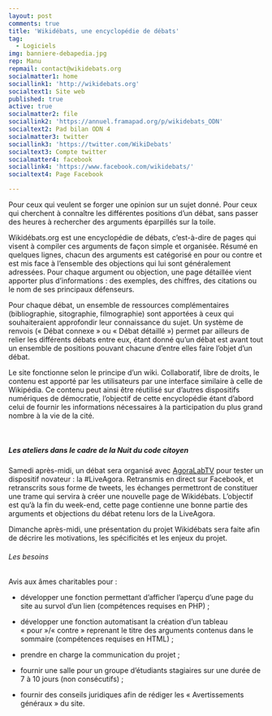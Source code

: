 ```yaml
---
layout: post
comments: true
title: 'Wikidébats, une encyclopédie de débats'
tag:
  - Logiciels
img: banniere-debapedia.jpg
rep: Manu
repmail: contact@wikidebats.org
socialmatter1: home
sociallink1: 'http://wikidebats.org'
socialtext1: Site web
published: true
active: true
socialmatter2: file
sociallink2: 'https://annuel.framapad.org/p/wikidebats_ODN'
socialtext2: Pad bilan ODN 4
socialmatter3: twitter
sociallink3: 'https://twitter.com/WikiDebats'
socialtext3: Compte twitter
socialmatter4: facebook
sociallink4: 'https://www.facebook.com/wikidebats/'
socialtext4: Page Facebook

---
```


Pour ceux qui veulent se forger une opinion sur un sujet donné. Pour ceux qui cherchent à connaître les différentes positions d’un débat, sans passer des heures à rechercher des arguments éparpillés sur la toile.


Wikidébats.org est une encyclopédie de débats, c’est-à-dire de pages qui visent à compiler ces arguments de façon simple et organisée. Résumé en quelques lignes, chacun des arguments est catégorisé en pour ou contre et est mis face à l’ensemble des objections qui lui sont généralement adressées. Pour chaque argument ou objection, une page détaillée vient apporter plus d’informations : des exemples, des chiffres, des citations ou le nom de ses principaux défenseurs.

Pour chaque débat, un ensemble de ressources complémentaires (bibliographie, sitographie, filmographie) sont apportées à ceux qui souhaiteraient approfondir leur connaissance du sujet. Un système de renvois (« Débat connexe » ou « Débat détaillé ») permet par ailleurs de relier les différents débats entre eux, étant donné qu’un débat est avant tout un ensemble de positions pouvant chacune d’entre elles faire l’objet d’un débat.

Le site fonctionne selon le principe d’un wiki. Collaboratif, libre de droits, le contenu est apporté par les utilisateurs par une interface similaire à celle de Wikipédia. Ce contenu peut ainsi être réutilisé sur d’autres dispositifs numériques de démocratie, l’objectif de cette encyclopédie étant d’abord celui de fournir les informations nécessaires à la participation du plus grand nombre à la vie de la cité.


<br>

##### Les ateliers dans le cadre de la Nuit du code citoyen

Samedi après-midi, un débat sera organisé avec [AgoraLabTV](agoralabtv) pour tester un dispositif novateur : la #LiveAgora. Retransmis en direct sur Facebook, et retranscrits sous forme de tweets, les échanges permettront de constituer une trame qui servira à créer une nouvelle page de Wikidébats. L’objectif est qu’à la fin du week-end, cette page contienne une bonne partie des arguments et objections du débat retenu lors de la LiveAgora.

Dimanche après-midi, une présentation du projet Wikidébats sera faite afin de décrire les motivations, les spécificités et les enjeux du projet.

###### Les besoins

Avis aux âmes charitables pour :

- développer une fonction permettant d’afficher l’aperçu d’une page du site au survol d’un lien (compétences requises en PHP) ;

- développer une fonction automatisant la création d’un tableau « pour »/« contre » reprenant le titre des arguments contenus dans le sommaire (compétences requises en HTML) ;

- prendre en charge la communication du projet ;

- fournir une salle pour un groupe d’étudiants stagiaires sur une durée de 7 à 10 jours (non consécutifs) ;

- fournir des conseils juridiques afin de rédiger les « Avertissements généraux » du site.
